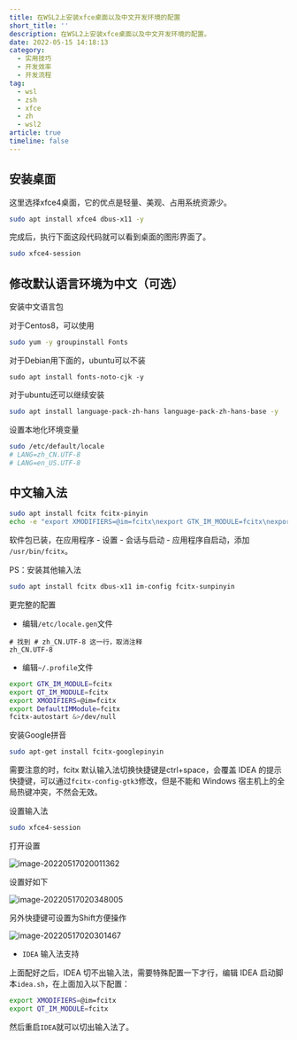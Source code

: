 ```yaml
---
title: 在WSL2上安装xfce桌面以及中文开发环境的配置
short_title: ''
description: 在WSL2上安装xfce桌面以及中文开发环境的配置。
date: 2022-05-15 14:18:13
category:
  - 实用技巧
  - 开发效率
  - 开发流程
tag:
  - wsl
  - zsh
  - xfce
  - zh
  - wsl2
article: true
timeline: false
---
```

## 安装桌面

这里选择xfce4桌面，它的优点是轻量、美观、占用系统资源少。

```bash
sudo apt install xfce4 dbus-x11 -y
```

完成后，执行下面这段代码就可以看到桌面的图形界面了。

```bash
sudo xfce4-session
```

## 修改默认语言环境为中文（可选）

安装中文语言包

对于Centos8，可以使用

```bash
sudo yum -y groupinstall Fonts
```

对于Debian用下面的，ubuntu可以不装

```
sudo apt install fonts-noto-cjk -y
```

对于ubuntu还可以继续安装

```bash
sudo apt install language-pack-zh-hans language-pack-zh-hans-base -y
```

设置本地化环境变量

```bash
sudo /etc/default/locale
# LANG=zh_CN.UTF-8
# LANG=en_US.UTF-8
```

## 中文输入法

```bash
sudo apt install fcitx fcitx-pinyin
echo -e "export XMODIFIERS=@im=fcitx\nexport GTK_IM_MODULE=fcitx\nexport QT_IM_MODULE=fcitx\n" >> .profile
```

软件包已装，在应用程序 - 设置 - 会话与启动 - 应用程序自启动，添加 `/usr/bin/fcitx`。

PS：安装其他输入法

```bash
sudo apt install fcitx dbus-x11 im-config fcitx-sunpinyin
```

更完整的配置

- 编辑`/etc/locale.gen`文件

```
# 找到 # zh_CN.UTF-8 这一行，取消注释
zh_CN.UTF-8
```

- 编辑`~/.profile`文件

```bash
export GTK_IM_MODULE=fcitx
export QT_IM_MODULE=fcitx
export XMODIFIERS=@im=fcitx
export DefaultIMModule=fcitx
fcitx-autostart &>/dev/null
```

安装Google拼音

```bash
sudo apt-get install fcitx-googlepinyin
```

需要注意的时，fcitx 默认输入法切换快捷键是ctrl+space，会覆盖 IDEA 的提示快捷键，可以通过`fcitx-config-gtk3`修改，但是不能和 Windows 宿主机上的全局热键冲突，不然会无效。

设置输入法

```bash
sudo xfce4-session
```

打开设置

![image-20220517020011362](https://cdn.jsdelivr.net/gh/terwer/upload@main/img/image-20220517020011362.png)

设置好如下

![image-20220517020348005](https://cdn.jsdelivr.net/gh/terwer/upload@main/img/image-20220517020348005.png)

另外快捷键可设置为Shift方便操作

![image-20220517020301467](https://cdn.jsdelivr.net/gh/terwer/upload@main/img/image-20220517020301467.png)

- `IDEA` 输入法支持

上面配好之后，IDEA 切不出输入法，需要特殊配置一下才行，编辑 IDEA 启动脚本`idea.sh`，在上面加入以下配置：

```bash
export XMODIFIERS=@im=fcitx
export QT_IM_MODULE=fcitx
```

然后重启`IDEA`就可以切出输入法了。